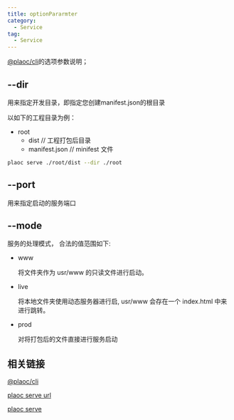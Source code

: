 ```yaml
---
title: optionPararmter
category:
  - Service 
tag:
  - Service 
---
```


[@plaoc/cli](./index.md)的选项参数说明；

## --dir

  用来指定开发目录，即指定您创建manifest.json的根目录

  以如下的工程目录为例：
  - root            
    - dist          // 工程打包后目录
    - manifest.json // minifest 文件
  
  ```bash
  plaoc serve ./root/dist --dir ./root
  ```

## --port

  用来指定启动的服务端口

## --mode

  服务的处理模式，
  合法的值范围如下:
  
  - www
  
    将文件夹作为 usr/www 的只读文件进行启动。

  - live
  
    将本地文件夹使用动态服务器进行启, usr/www 会存在一个 index.html 中来进行跳转。

  - prod
  
    对将打包后的文件直接进行服务启动

## 相关链接

  [@plaoc/cli](./index.md)

  [plaoc serve url](./serve-url.md)

  [plaoc serve](./serve.md)
